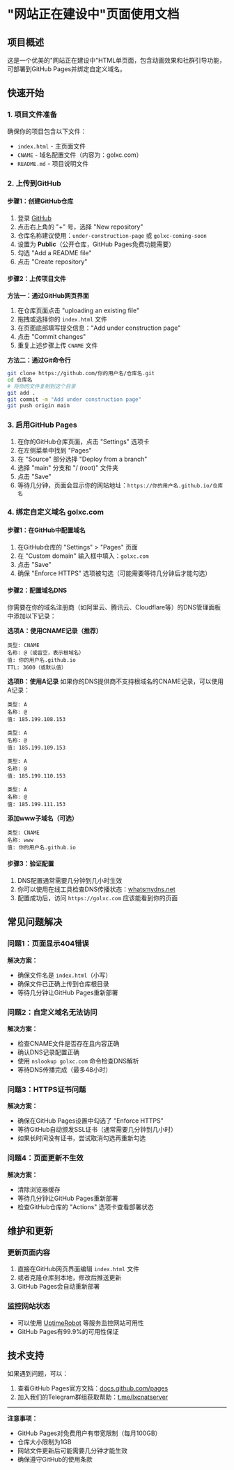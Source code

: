 # "网站正在建设中"页面使用文档

## 项目概述
这是一个优美的"网站正在建设中"HTML单页面，包含动画效果和社群引导功能，可部署到GitHub Pages并绑定自定义域名。

## 快速开始

### 1. 项目文件准备
确保你的项目包含以下文件：
- `index.html` - 主页面文件
- `CNAME` - 域名配置文件（内容为：golxc.com）
- `README.md` - 项目说明文件

### 2. 上传到GitHub

#### 步骤1：创建GitHub仓库
1. 登录 [GitHub](https://github.com)
2. 点击右上角的 "+" 号，选择 "New repository"
3. 仓库名称建议使用：`under-construction-page` 或 `golxc-coming-soon`
4. 设置为 **Public**（公开仓库，GitHub Pages免费功能需要）
5. 勾选 "Add a README file"
6. 点击 "Create repository"

#### 步骤2：上传项目文件
**方法一：通过GitHub网页界面**
1. 在仓库页面点击 "uploading an existing file"
2. 拖拽或选择你的 `index.html` 文件
3. 在页面底部填写提交信息："Add under construction page"
4. 点击 "Commit changes"
5. 重复上述步骤上传 `CNAME` 文件

**方法二：通过Git命令行**
```bash
git clone https://github.com/你的用户名/仓库名.git
cd 仓库名
# 将你的文件复制到这个目录
git add .
git commit -m "Add under construction page"
git push origin main
```

### 3. 启用GitHub Pages

1. 在你的GitHub仓库页面，点击 "Settings" 选项卡
2. 在左侧菜单中找到 "Pages"
3. 在 "Source" 部分选择 "Deploy from a branch"
4. 选择 "main" 分支和 "/ (root)" 文件夹
5. 点击 "Save"
6. 等待几分钟，页面会显示你的网站地址：`https://你的用户名.github.io/仓库名`

### 4. 绑定自定义域名 golxc.com

#### 步骤1：在GitHub中配置域名
1. 在GitHub仓库的 "Settings" > "Pages" 页面
2. 在 "Custom domain" 输入框中填入：`golxc.com`
3. 点击 "Save"
4. 确保 "Enforce HTTPS" 选项被勾选（可能需要等待几分钟后才能勾选）

#### 步骤2：配置域名DNS
你需要在你的域名注册商（如阿里云、腾讯云、Cloudflare等）的DNS管理面板中添加以下记录：

**选项A：使用CNAME记录（推荐）**
```
类型: CNAME
名称: @（或留空，表示根域名）
值: 你的用户名.github.io
TTL: 3600（或默认值）
```

**选项B：使用A记录**
如果你的DNS提供商不支持根域名的CNAME记录，可以使用A记录：
```
类型: A
名称: @
值: 185.199.108.153

类型: A
名称: @
值: 185.199.109.153

类型: A
名称: @
值: 185.199.110.153

类型: A
名称: @
值: 185.199.111.153
```

**添加www子域名（可选）**
```
类型: CNAME
名称: www
值: 你的用户名.github.io
```

#### 步骤3：验证配置
1. DNS配置通常需要几分钟到几小时生效
2. 你可以使用在线工具检查DNS传播状态：[whatsmydns.net](https://www.whatsmydns.net/)
3. 配置成功后，访问 `https://golxc.com` 应该能看到你的页面

## 常见问题解决

### 问题1：页面显示404错误
**解决方案：**
- 确保文件名是 `index.html`（小写）
- 确保文件已正确上传到仓库根目录
- 等待几分钟让GitHub Pages重新部署

### 问题2：自定义域名无法访问
**解决方案：**
- 检查CNAME文件是否存在且内容正确
- 确认DNS记录配置正确
- 使用 `nslookup golxc.com` 命令检查DNS解析
- 等待DNS传播完成（最多48小时）

### 问题3：HTTPS证书问题
**解决方案：**
- 确保在GitHub Pages设置中勾选了 "Enforce HTTPS"
- 等待GitHub自动颁发SSL证书（通常需要几分钟到几小时）
- 如果长时间没有证书，尝试取消勾选再重新勾选

### 问题4：页面更新不生效
**解决方案：**
- 清除浏览器缓存
- 等待几分钟让GitHub Pages重新部署
- 检查GitHub仓库的 "Actions" 选项卡查看部署状态

## 维护和更新

### 更新页面内容
1. 直接在GitHub网页界面编辑 `index.html` 文件
2. 或者克隆仓库到本地，修改后推送更新
3. GitHub Pages会自动重新部署

### 监控网站状态
- 可以使用 [UptimeRobot](https://uptimerobot.com/) 等服务监控网站可用性
- GitHub Pages有99.9%的可用性保证

## 技术支持
如果遇到问题，可以：
1. 查看GitHub Pages官方文档：[docs.github.com/pages](https://docs.github.com/en/pages)
2. 加入我们的Telegram群组获取帮助：[t.me/lxcnatserver](https://t.me/lxcnatserver)

---

**注意事项：**
- GitHub Pages对免费用户有带宽限制（每月100GB）
- 仓库大小限制为1GB
- 网站文件更新后可能需要几分钟才能生效
- 确保遵守GitHub的使用条款